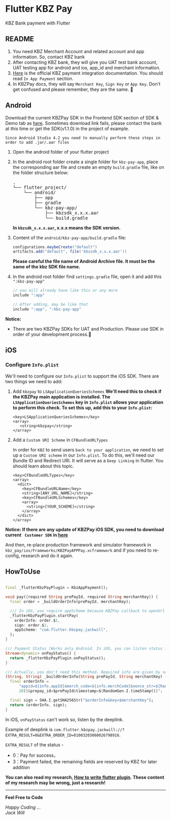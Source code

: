 # Flutter KBZ Pay

KBZ Bank payment with Flutter

## README

1. You need KBZ Merchant Account and related account and app information. So, contact KBZ bank
2. After contacting KBZ bank, they will give you UAT test bank account, UAT testing app for android
   and ios, app_id and merchant information.
3. [Here](https://wap.kbzpay.com/pgw/uat/api/#/en/dashboard) is the official KBZ payment integration
   documentation. You should read `In App Payment` section.
4. In KBZPay docs, they will say `Merchant Key`, `Sign Key` or `App Key`. Don't get confused and
   please remember, they are the same. 🥹

## Android

Download the current KBZPay SDK in the Frontend SDK section of SDK & Demo tab
as [here](https://wap.kbzpay.com/pgw/uat/api/#/en/docs/InApp/in-app-download-en). Sometimes download
link fails, please contact the bank at this time or get the SDK(v1.1.0) in the project of example.

`Since Android Studio 4.2 you need to manually perform these steps in order to add .jar/.aar files`

1. Open the android folder of your flutter project
2. In the android root folder create a single folder for `kbz-pay-app`, place the corresponding aar
   file and create an empty `build.gradle` file, like on the folder structure below:

   <pre>
   .
   └── flutter_project/
       └── android/
           ├── app
           ├── gradle
           └── kbz-pay-app/
               ├── kbzsdk_x.x.x.aar
               └── build.gradle
   </pre>

   **In `kbzsdk_x.x.x.aar`, x.x.x means the SDK version.**

3. Content of the `android/kbz-pay-app/build.gradle` file:
   ```gradle
   configurations.maybeCreate("default")
   artifacts.add("default", file('kbzsdk_x.x.x.aar'))
   ```
   **Please careful the file name of Android Archive file. It must be the same of the kbz SDK file
   name.**

4. In the android root folder find `settings.gradle` file, open it and add this `":kbz-pay-app"`
   ```gradle
   // you will already have like this or any more
   include ":app"
   
   // After adding, may be like that
   include ":app", ":kbz-pay-app"
   ```

**Notice:**

- There are two KBZPay SDKs for UAT and Production. Please use SDK in order of your development
  process.🎯

## iOS

### Configure `Info.plist`

We'll need to configure our `Info.plist` to support the iOS SDK. There are two things we need to
add:

1. Add `kbzpay` to `LSApplicationQueriesSchemes`
   **We'll need this to check if the KBZPay main application is installed.
   The `LSApplicationQueriesSchemes` key in `Info.plist` allows your application to perform this
   check. To set this up, add this to your `Info.plist`:**

   ```plist
   <key>LSApplicationQueriesSchemes</key>
   <array>
      <string>kbzpay</string>
   </array>
   ```

2. Add a `Custom URI Scheme` in `CFBundleURLTypes`

   In order for `KBZ` to send users `back to your application`, we need to set up
   a `Custom URI scheme` in
   our `Info.plist`. To do this, we'll need our Bundle ID and Redirect URI. It will serve as
   a `Deep Linking` in flutter. You should learn about this topic.

   ```plist
   <key>CFBundleURLTypes</key>
   <array>
     <dict>
       <key>CFBundleURLName</key>
       <string>[ANY_URL_NAME]</string>
       <key>CFBundleURLSchemes</key>
       <array>
         <string>[YOUR_SCHEME]</string>
       </array>
     </dict>
   </array>
   ```

**Notice: If there are any update of KBZPay iOS SDK, you need to download current ` Customer SDK`
in [here](https://wap.kbzpay.com/pgw/uat/api/#/en/docs/InApp/in-app-download-en)**

And then, re-place production framework and simulator framework
in `kbz_pay/ios/Frameworks/KBZPayAPPPay.xcframework` and if you need to re-config, research and do
it again.

## HowToUse

```dart

final _flutterKbzPayPlugin = KbzAppPayment();

void pay({required String prePayId, required String merchantKey}) {
  final order = _buildOrderInfo(prePayId, merchantKey);

  /// In iOS, you require appScheme because KBZPay callback to openUrl of your app for payment status
  _flutterKbzPayPlugin.startPay(
    orderInfo: order.$1,
    sign: order.$2,
    appScheme: "com.flutter.kbzpay.jackwill",
  );
}

/// Payment Status (Works only Android. In iOS, you can listen status from deep link)
Stream<dynamic> onPayStatus() {
  return _flutterKbzPayPlugin.onPayStatus();
}

/// Actually, you don't need this method. Required info are given by server-side. This is just for demo.
(String, String) _buildOrderInfo(String prePayId, String merchantKey) {
  final orderInfo =
      "appid=${info.appId}&merch_code=${info.merchCode}&nonce_str=${RandomGen.I.nonceStr(
      20)}&prepay_id=$prePayId&timestamp=${RandomGen.I.timeStamp()}";

  final sign = SHA.I.getSHA256Str("$orderInfo&key=$merchantKey");
  return (orderInfo, sign);
}
```

In iOS, `onPayStatus` can't work so, listen by the deeplink.

Example of deeplink
is `com.flutter.kbzpay.jackwill://?EXTRA_RESULT=0&EXTRA_ORDER_ID=01003203060026798916`.

`EXTRA_RESULT` of the status -

- 0：Pay for success，
- 3：Payment failed, the remaining fields are reserved by KBZ for later addition

**You can also read my research, [How to write flutter plugin](HowTo.md). These content of my
research may be wrong, just a research!**

<hr>

**Feel Free to Code**

*Happy Coding ...<br>
Jack Will*